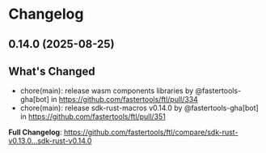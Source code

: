 # Changelog

## 0.14.0 (2025-08-25)

## What's Changed
* chore(main): release wasm components libraries by @fastertools-gha[bot] in https://github.com/fastertools/ftl/pull/334
* chore(main): release  sdk-rust-macros v0.14.0 by @fastertools-gha[bot] in https://github.com/fastertools/ftl/pull/351


**Full Changelog**: https://github.com/fastertools/ftl/compare/sdk-rust-v0.13.0...sdk-rust-v0.14.0
